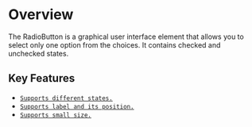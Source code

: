 # Overview

The RadioButton is a graphical user interface element that allows you to select only one option from the choices.
It contains checked and unchecked states.

## Key Features

* [`Supports different states.`](getting-started#change-the-radiobutton-state)
* [`Supports label and its position.`](label-and-size#label)
* [`Supports small size.`](label-and-size#size)
